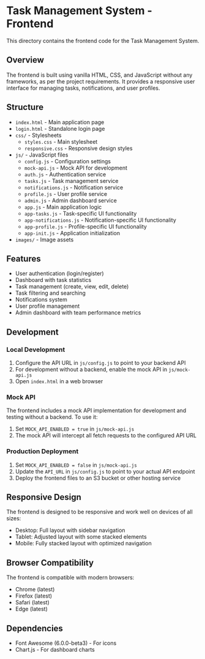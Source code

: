 # Task Management System - Frontend

This directory contains the frontend code for the Task Management System.

## Overview

The frontend is built using vanilla HTML, CSS, and JavaScript without any frameworks, as per the project requirements. It provides a responsive user interface for managing tasks, notifications, and user profiles.

## Structure

- `index.html` - Main application page
- `login.html` - Standalone login page
- `css/` - Stylesheets
  - `styles.css` - Main stylesheet
  - `responsive.css` - Responsive design styles
- `js/` - JavaScript files
  - `config.js` - Configuration settings
  - `mock-api.js` - Mock API for development
  - `auth.js` - Authentication service
  - `tasks.js` - Task management service
  - `notifications.js` - Notification service
  - `profile.js` - User profile service
  - `admin.js` - Admin dashboard service
  - `app.js` - Main application logic
  - `app-tasks.js` - Task-specific UI functionality
  - `app-notifications.js` - Notification-specific UI functionality
  - `app-profile.js` - Profile-specific UI functionality
  - `app-init.js` - Application initialization
- `images/` - Image assets

## Features

- User authentication (login/register)
- Dashboard with task statistics
- Task management (create, view, edit, delete)
- Task filtering and searching
- Notifications system
- User profile management
- Admin dashboard with team performance metrics

## Development

### Local Development

1. Configure the API URL in `js/config.js` to point to your backend API
2. For development without a backend, enable the mock API in `js/mock-api.js`
3. Open `index.html` in a web browser

### Mock API

The frontend includes a mock API implementation for development and testing without a backend. To use it:

1. Set `MOCK_API_ENABLED = true` in `js/mock-api.js`
2. The mock API will intercept all fetch requests to the configured API URL

### Production Deployment

1. Set `MOCK_API_ENABLED = false` in `js/mock-api.js`
2. Update the `API_URL` in `js/config.js` to point to your actual API endpoint
3. Deploy the frontend files to an S3 bucket or other hosting service

## Responsive Design

The frontend is designed to be responsive and work well on devices of all sizes:

- Desktop: Full layout with sidebar navigation
- Tablet: Adjusted layout with some stacked elements
- Mobile: Fully stacked layout with optimized navigation

## Browser Compatibility

The frontend is compatible with modern browsers:

- Chrome (latest)
- Firefox (latest)
- Safari (latest)
- Edge (latest)

## Dependencies

- Font Awesome (6.0.0-beta3) - For icons
- Chart.js - For dashboard charts
